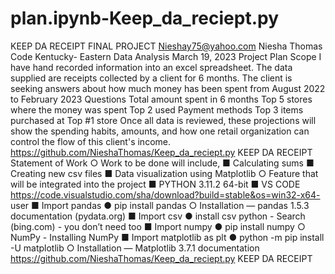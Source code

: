 ﻿# plan.ipynb-Keep_da_reciept.py

KEEP DA RECEIPT
FINAL PROJECT
Nieshay75@yahoo.com
Niesha Thomas
Code Kentucky- Eastern
Data Analysis
March 19, 2023
Project Plan Scope
I have hand recorded information
into an excel spreadsheet. The data
supplied are receipts collected by a
client for 6 months. The client is
seeking answers about how much
money has been spent from August
2022 to February 2023
Questions
Total amount spent in 6 months
Top 5 stores where the money was spent
Top 2 used Payment methods
Top 3 items purchased at Top #1 store
Once all data is reviewed, these projections will
show the spending habits, amounts, and how one
retail organization can control the flow of this client's
income.
https://github.com/NieshaThomas/Keep_da_reciept.py
KEEP DA RECEIPT
Statement of Work
○ Work to be done will include,
■ Calculating sums
■ Creating new csv files
■ Data visualization using Matplotlib
○ Feature that will be integrated into the project
■ PYTHON 3.11.2 64-bit
■ VS CODE
https://code.visualstudio.com/sha/download?build=stable&os=win32-x64-
user
■ Import pandas
● pip install pandas
○ Installation — pandas 1.5.3 documentation (pydata.org)
■ Import csv
● install csv python - Search (bing.com) - you don’t need too
■ Import numpy
● pip install numpy
○ NumPy - Installing NumPy
■ Import matplotlib as plt
● python -m pip install -U matplotlib
○ Installation — Matplotlib 3.7.1 documentation
https://github.com/NieshaThomas/Keep_da_reciept.py
KEEP DA RECEIPT
